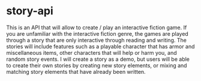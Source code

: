 # story-api
This is an API that will allow to create / play an interactive fiction game. If you are unfamiliar with the interactive fiction genre, the games are played through a story that are only interactive through reading and writing. The stories will include features such as a playable character that has armor and miscellaneous items, other characters that will help or harm you, and random story events. I will create a story as a demo, but users will be able to create their own stories by creating new story elements, or mixing and matching story elements that have already been written.
